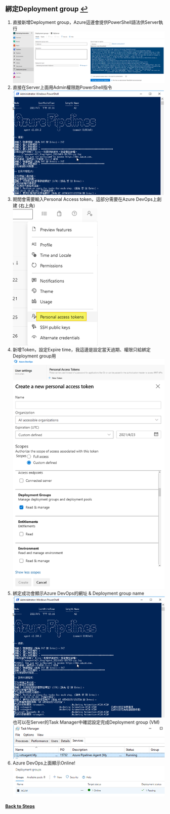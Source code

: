 ## 綁定Deployment group [↩](https://github.com/timmchentw/Timm_WebNote/blob/main/Azure%20Pipilines/CICD%E8%A9%B3%E7%B4%B0%E6%B5%81%E7%A8%8B%E7%AD%86%E8%A8%98.md)
1. 直接新增Deployment group，Azure這邊會提供PowerShell語法供Server執行 <br>
![](https://github.com/timmchentw/Timm_WebNote/blob/main/Azure%20Pipilines/images/2-1.png)
2. 直接在Server上面用Admin權限跑PowerShell指令 <br>
![](https://github.com/timmchentw/timm_webnote/blob/main/azure%20pipilines/images/2-2.png)
3. 期間會需要輸入Personal Access token，這部分需要在Azure DevOps上創建 (右上角) <br>
![](https://github.com/timmchentw/timm_webnote/blob/main/azure%20pipilines/images/2-3.png)
4. 新增Token，設定Expire time，我這邊是設定當天過期、權限只給綁定Deployment group用 <br>
![](https://github.com/timmchentw/timm_webnote/blob/main/azure%20pipilines/images/2-4.png) <br>
![](https://github.com/timmchentw/timm_webnote/blob/main/azure%20pipilines/images/2-5.png)
5. 綁定成功會顯示Azure DevOps的網址 & Deployment group name <br>
![](https://github.com/timmchentw/timm_webnote/blob/main/azure%20pipilines/images/2-6.png) <br>
也可以在Server的Task Manager中確認設定完成Deployment group (VM) <br>
![](https://github.com/timmchentw/timm_webnote/blob/main/azure%20pipilines/images/2-7.png)
6. Azure DevOps上面顯示Online! <br>
![](https://github.com/timmchentw/timm_webnote/blob/main/azure%20pipilines/images/2-8.png)

#### [Back to Steps](https://github.com/timmchentw/Timm_WebNote/blob/main/Azure%20Pipilines/CICD%E8%A9%B3%E7%B4%B0%E6%B5%81%E7%A8%8B%E7%AD%86%E8%A8%98.md)
	
